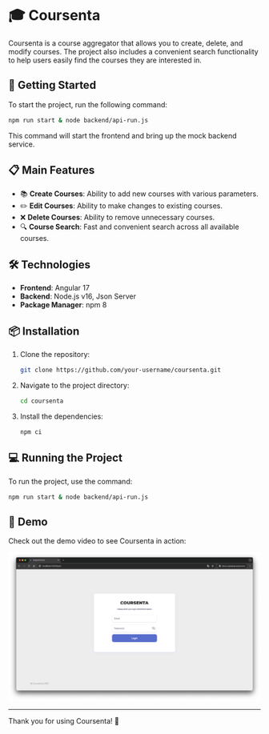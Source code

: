 # 🎓 Coursenta

Coursenta is a course aggregator that allows you to create, delete, and modify courses. The project also includes a convenient search functionality to help users easily find the courses they are interested in.

## 🚀 Getting Started

To start the project, run the following command:

```bash
npm run start & node backend/api-run.js
```

This command will start the frontend and bring up the mock backend service.

## 📋 Main Features

- 📚 **Create Courses**: Ability to add new courses with various parameters.
- ✏️ **Edit Courses**: Ability to make changes to existing courses.
- ❌ **Delete Courses**: Ability to remove unnecessary courses.
- 🔍 **Course Search**: Fast and convenient search across all available courses.

## 🛠️ Technologies

- **Frontend**: Angular 17
- **Backend**: Node.js v16, Json Server
- **Package Manager**: npm 8


## 📦 Installation

1. Clone the repository:
   ```bash
   git clone https://github.com/your-username/coursenta.git
   ```
2. Navigate to the project directory:
   ```bash
   cd coursenta
   ```
3. Install the dependencies:
   ```bash
   npm ci
   ```

## 💻 Running the Project

To run the project, use the command:

```bash
npm run start & node backend/api-run.js
```

## 🎥 Demo

Check out the demo video to see Coursenta in action:

[![Coursera Demo](https://github.com/good-gis/coursera/blob/master/video/image.png)](https://youtu.be/tUgPpFVTYUk)

---

Thank you for using Coursenta! 🎉

